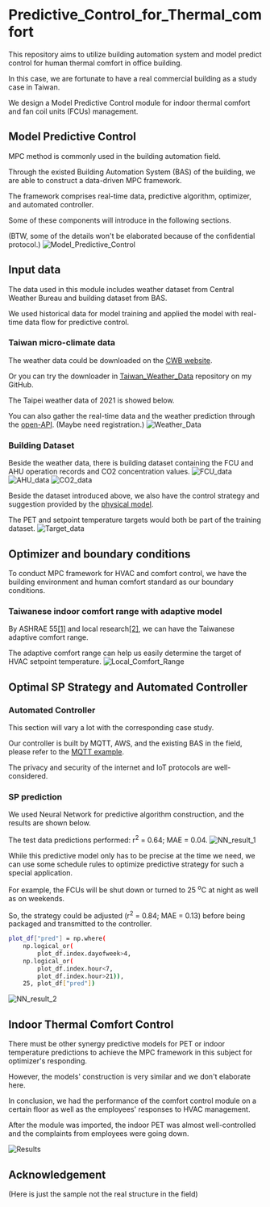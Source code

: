 # Predictive_Control_for_Thermal_comfort
This repository aims to utilize building automation system and model predict control for human thermal comfort in office building.

In this case, we are fortunate to have a real commercial building as a study case in Taiwan.

We design a Model Predictive Control module for indoor thermal comfort and fan coil units (FCUs) management.


## Model Predictive Control
MPC method is commonly used in the building automation field.

Through the existed Building Automation System (BAS) of the building, we are able to construct a data-driven MPC framework.

The framework comprises real-time data, predictive algorithm, optimizer, and automated controller.

Some of these components will introduce in the following sections.

(BTW, some of the details won't be elaborated because of the confidential protocol.)
![Model_Predictive_Control](https://github.com/JackyWeng526/Predictive_Control_for_Thermal_comfort/blob/main/docs/MPC_construction_for_Thermal_Comfort.png)


## Input data
The data used in this module includes weather dataset from Central Weather Bureau and building dataset from BAS.

We used historical data for model training and applied the model with real-time data flow for predictive control.


### Taiwan micro-climate data
The weather data could be downloaded on the [CWB website](https://e-service.cwb.gov.tw/HistoryDataQuery/).

Or you can try the downloader in [Taiwan_Weather_Data](https://github.com/JackyWeng526/Taiwan_Weather_Data) repository on my GitHub.

The Taipei weather data of 2021 is showed below.

You can also gather the real-time data and the weather prediction through the [open-API](https://opendata.cwb.gov.tw/dist/opendata-swagger.html?urls.primaryName=openAPI#/%E9%A0%90%E5%A0%B1/get_v1_rest_datastore_F_D0047_069). (Maybe need registration.)
![Weather_Data](https://github.com/JackyWeng526/Predictive_Control_for_Thermal_comfort/blob/main/docs/Taiwan_weather_NewTaipeiCity.PNG)


### Building Dataset
Beside the weather data, there is building dataset containing the FCU and AHU operation records and CO2 concentration values.
![FCU_data](https://github.com/JackyWeng526/Predictive_Control_for_Thermal_comfort/blob/main/docs/FCU_data.PNG)
![AHU_data](https://github.com/JackyWeng526/Predictive_Control_for_Thermal_comfort/blob/main/docs/AHU_data.PNG)
![CO2_data](https://github.com/JackyWeng526/Predictive_Control_for_Thermal_comfort/blob/main/docs/CO2_data.PNG)

Beside the dataset introduced above, we also have the control strategy and suggestion provided by the [physical model](https://github.com/JackyWeng526/Office_Data_Application).

The PET and setpoint temperature targets would both be part of the training dataset.
![Target_data](https://github.com/JackyWeng526/Predictive_Control_for_Thermal_comfort/blob/main/docs/PET_and_SP_Target_by_physical_model.PNG)


## Optimizer and boundary conditions
To conduct MPC framework for HVAC and comfort control, we have the building environment and human comfort standard as our boundary conditions.


### Taiwanese indoor comfort range with adaptive model
By ASHRAE 55[[1]](https://en.wikipedia.org/wiki/ASHRAE_55) and local research[[2]](https://www.sciencedirect.com/science/article/abs/pii/S0306261912000967), we can have the Taiwanese adaptive comfort range.

The adaptive comfort range can help us easily determine the target of HVAC setpoint temperature.
![Local_Comfort_Range](https://github.com/JackyWeng526/Predictive_Control_for_Thermal_comfort/blob/main/docs/Taiwan_PET_adaptive_model.PNG)


## Optimal SP Strategy and Automated Controller
### Automated Controller
This section will vary a lot with the corresponding case study.

Our controller is built by MQTT, AWS, and the existing BAS in the field, please refer to the [MQTT example](https://github.com/JackyWeng526/Support_AI_service_with_MQTT).

The privacy and security of the internet and IoT protocols are well-considered.


### SP prediction
We used Neural Network for predictive algorithm construction, and the results are shown below.

The test data predictions performed: r<sup>2</sup> = 0.64; MAE = 0.04.
![NN_result_1](https://github.com/JackyWeng526/Predictive_Control_for_Thermal_comfort/blob/main/docs/NN_result_1.png)

While this predictive model only has to be precise at the time we need, we can use some schedule rules to optimize predictive strategy for such a special application.

For example, the FCUs will be shut down or turned to 25 <sup>o</sup>C at night as well as on weekends.

So, the strategy could be adjusted (r<sup>2</sup> = 0.84; MAE = 0.13) before being packaged and transmitted to the controller. 

```bash
plot_df["pred"] = np.where(
    np.logical_or(
        plot_df.index.dayofweek>4, 
    np.logical_or(
        plot_df.index.hour<7, 
        plot_df.index.hour>21)), 
    25, plot_df["pred"])
```

![NN_result_2](https://github.com/JackyWeng526/Predictive_Control_for_Thermal_comfort/blob/main/docs/NN_result_2.png)


## Indoor Thermal Comfort Control
There must be other synergy predictive models for PET or indoor temperature predictions to achieve the MPC framework in this subject for optimizer's responding.

However, the models' construction is very similar and we don't elaborate here.

In conclusion, we had the performance of the comfort control module on a certain floor as well as the employees' responses to HVAC management.

After the module was imported, the indoor PET was almost well-controlled and the complaints from employees were going down.

![Results](https://github.com/JackyWeng526/Predictive_Control_for_Thermal_comfort/blob/main/docs/Results.PNG)



## Acknowledgement
(Here is just the sample not the real structure in the field)
